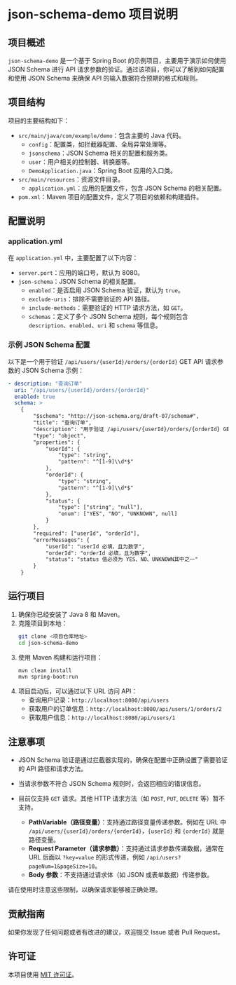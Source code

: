 # json-schema-demo 项目说明

## 项目概述
`json-schema-demo` 是一个基于 Spring Boot 的示例项目，主要用于演示如何使用 JSON Schema 进行 API 请求参数的验证。通过该项目，你可以了解到如何配置和使用 JSON Schema 来确保 API 的输入数据符合预期的格式和规则。

## 项目结构
项目的主要结构如下：
- `src/main/java/com/example/demo`：包含主要的 Java 代码。
    - `config`：配置类，如拦截器配置、全局异常处理等。
    - `jsonschema`：JSON Schema 相关的配置和服务类。
    - `user`：用户相关的控制器、转换器等。
    - `DemoApplication.java`：Spring Boot 应用的入口类。
- `src/main/resources`：资源文件目录。
    - `application.yml`：应用的配置文件，包含 JSON Schema 的相关配置。
- `pom.xml`：Maven 项目的配置文件，定义了项目的依赖和构建插件。

## 配置说明
### application.yml
在 `application.yml` 中，主要配置了以下内容：
- `server.port`：应用的端口号，默认为 8080。
- `json-schema`：JSON Schema 的相关配置。
    - `enabled`：是否启用 JSON Schema 验证，默认为 `true`。
    - `exclude-uris`：排除不需要验证的 API 路径。
    - `include-methods`：需要验证的 HTTP 请求方法，如 `GET`。
    - `schemas`：定义了多个 JSON Schema 规则，每个规则包含 `description`、`enabled`、`uri` 和 `schema` 等信息。

### 示例 JSON Schema 配置
以下是一个用于验证 `/api/users/{userId}/orders/{orderId}` GET API 请求参数的 JSON Schema 示例：
```yaml
- description: "查询订单"
  uri: "/api/users/{userId}/orders/{orderId}"
  enabled: true
  schema: >
    {
        "$schema": "http://json-schema.org/draft-07/schema#",
        "title": "查询订单",
        "description": "用于验证 /api/users/{userId}/orders/{orderId} GET API 请求参数的模式",
        "type": "object",
        "properties": {
            "userId": {
                "type": "string",
                "pattern": "^[1-9]\\d*$"
            },
            "orderId": {
                "type": "string",
                "pattern": "^[1-9]\\d*$"
            },
            "status": {
                "type": ["string", "null"],
                "enum": ["YES", "NO", "UNKNOWN", null]
            }
        },
        "required": ["userId", "orderId"],
        "errorMessages": {
            "userId": "userId 必填，且为数字",
            "orderId": "orderId 必填，且为数字",
            "status": "status 值必须为 YES、NO、UNKNOWN其中之一"
        }
    }
```

## 运行项目
1. 确保你已经安装了 Java 8 和 Maven。
2. 克隆项目到本地：
   ```sh
   git clone <项目仓库地址>
   cd json-schema-demo
   ```
3. 使用 Maven 构建和运行项目：
   ```sh
   mvn clean install
   mvn spring-boot:run
   ```
4. 项目启动后，可以通过以下 URL 访问 API：
    - 查询用户记录：`http://localhost:8080/api/users`
    - 获取用户的订单信息：`http://localhost:8080/api/users/1/orders/2`
    - 获取用户信息：`http://localhost:8080/api/users/1`

## 注意事项
- JSON Schema 验证是通过拦截器实现的，确保在配置中正确设置了需要验证的 API 路径和请求方法。
- 当请求参数不符合 JSON Schema 规则时，会返回相应的错误信息。

- 目前仅支持 `GET` 请求。其他 HTTP 请求方法（如 `POST`, `PUT`, `DELETE` 等）暂不支持。
  - **PathVariable（路径变量）**：支持通过路径变量传递参数。例如在 URL 中 `/api/users/{userId}/orders/{orderId}`，`{userId}` 和 `{orderId}` 就是路径变量。
  - **Request Parameter（请求参数）**：支持通过请求参数传递数据，通常在 URL 后面以 `?key=value` 的形式传递，例如 `/api/users?pageNum=1&pageSize=10`。
  - **Body 参数**：不支持通过请求体（如 JSON 或表单数据）传递参数。

请在使用时注意这些限制，以确保请求能够被正确处理。

## 贡献指南
如果你发现了任何问题或者有改进的建议，欢迎提交 Issue 或者 Pull Request。

## 许可证
本项目使用 [MIT 许可证](https://opensource.org/licenses/MIT)。



